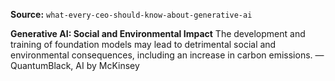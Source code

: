 **Source:** `what-every-ceo-should-know-about-generative-ai`

**Generative AI: Social and Environmental Impact**
The development and training of foundation models may lead to detrimental social and environmental consequences, including an increase in carbon emissions. — QuantumBlack, AI by McKinsey
